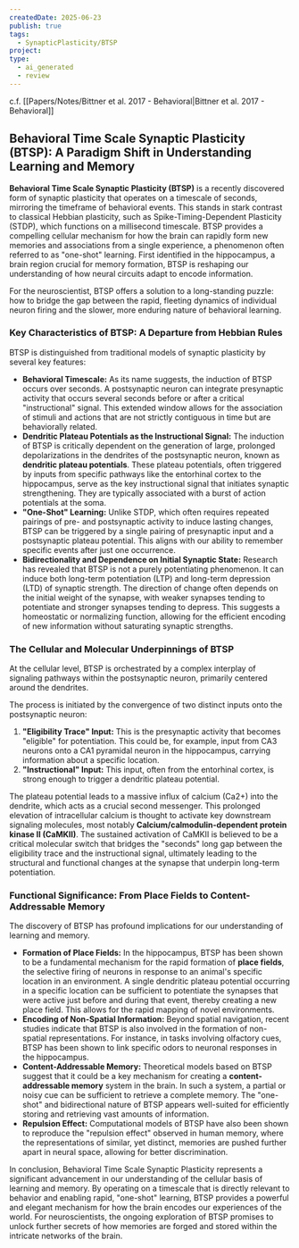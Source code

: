 ```yaml
---
createdDate: 2025-06-23
publish: true
tags:
  - SynapticPlasticity/BTSP
project: 
type:
  - ai_generated
  - review
---
```

c.f. [[Papers/Notes/Bittner et al. 2017 - Behavioral|Bittner et al. 2017 - Behavioral]]
## Behavioral Time Scale Synaptic Plasticity (BTSP): A Paradigm Shift in Understanding Learning and Memory

**Behavioral Time Scale Synaptic Plasticity (BTSP)** is a recently discovered form of synaptic plasticity that operates on a timescale of seconds, mirroring the timeframe of behavioral events. This stands in stark contrast to classical Hebbian plasticity, such as Spike-Timing-Dependent Plasticity (STDP), which functions on a millisecond timescale. BTSP provides a compelling cellular mechanism for how the brain can rapidly form new memories and associations from a single experience, a phenomenon often referred to as "one-shot" learning. First identified in the hippocampus, a brain region crucial for memory formation, BTSP is reshaping our understanding of how neural circuits adapt to encode information.

For the neuroscientist, BTSP offers a solution to a long-standing puzzle: how to bridge the gap between the rapid, fleeting dynamics of individual neuron firing and the slower, more enduring nature of behavioral learning.

### Key Characteristics of BTSP: A Departure from Hebbian Rules

BTSP is distinguished from traditional models of synaptic plasticity by several key features:

- **Behavioral Timescale:** As its name suggests, the induction of BTSP occurs over seconds. A postsynaptic neuron can integrate presynaptic activity that occurs several seconds before or after a critical "instructional" signal. This extended window allows for the association of stimuli and actions that are not strictly contiguous in time but are behaviorally related.
- **Dendritic Plateau Potentials as the Instructional Signal:** The induction of BTSP is critically dependent on the generation of large, prolonged depolarizations in the dendrites of the postsynaptic neuron, known as **dendritic plateau potentials**. These plateau potentials, often triggered by inputs from specific pathways like the entorhinal cortex to the hippocampus, serve as the key instructional signal that initiates synaptic strengthening. They are typically associated with a burst of action potentials at the soma.
- **"One-Shot" Learning:** Unlike STDP, which often requires repeated pairings of pre- and postsynaptic activity to induce lasting changes, BTSP can be triggered by a single pairing of presynaptic input and a postsynaptic plateau potential. This aligns with our ability to remember specific events after just one occurrence.
- **Bidirectionality and Dependence on Initial Synaptic State:** Research has revealed that BTSP is not a purely potentiating phenomenon. It can induce both long-term potentiation (LTP) and long-term depression (LTD) of synaptic strength. The direction of change often depends on the initial weight of the synapse, with weaker synapses tending to potentiate and stronger synapses tending to depress. This suggests a homeostatic or normalizing function, allowing for the efficient encoding of new information without saturating synaptic strengths.

### The Cellular and Molecular Underpinnings of BTSP

At the cellular level, BTSP is orchestrated by a complex interplay of signaling pathways within the postsynaptic neuron, primarily centered around the dendrites.

The process is initiated by the convergence of two distinct inputs onto the postsynaptic neuron:

1. **"Eligibility Trace" Input:** This is the presynaptic activity that becomes "eligible" for potentiation. This could be, for example, input from CA3 neurons onto a CA1 pyramidal neuron in the hippocampus, carrying information about a specific location.
2. **"Instructional" Input:** This input, often from the entorhinal cortex, is strong enough to trigger a dendritic plateau potential.

The plateau potential leads to a massive influx of calcium (Ca2+) into the dendrite, which acts as a crucial second messenger. This prolonged elevation of intracellular calcium is thought to activate key downstream signaling molecules, most notably **Calcium/calmodulin-dependent protein kinase II (CaMKII)**. The sustained activation of CaMKII is believed to be a critical molecular switch that bridges the "seconds" long gap between the eligibility trace and the instructional signal, ultimately leading to the structural and functional changes at the synapse that underpin long-term potentiation.

### Functional Significance: From Place Fields to Content-Addressable Memory

The discovery of BTSP has profound implications for our understanding of learning and memory.

- **Formation of Place Fields:** In the hippocampus, BTSP has been shown to be a fundamental mechanism for the rapid formation of **place fields**, the selective firing of neurons in response to an animal's specific location in an environment. A single dendritic plateau potential occurring in a specific location can be sufficient to potentiate the synapses that were active just before and during that event, thereby creating a new place field. This allows for the rapid mapping of novel environments.
- **Encoding of Non-Spatial Information:** Beyond spatial navigation, recent studies indicate that BTSP is also involved in the formation of non-spatial representations. For instance, in tasks involving olfactory cues, BTSP has been shown to link specific odors to neuronal responses in the hippocampus.
- **Content-Addressable Memory:** Theoretical models based on BTSP suggest that it could be a key mechanism for creating a **content-addressable memory** system in the brain. In such a system, a partial or noisy cue can be sufficient to retrieve a complete memory. The "one-shot" and bidirectional nature of BTSP appears well-suited for efficiently storing and retrieving vast amounts of information.
- **Repulsion Effect:** Computational models of BTSP have also been shown to reproduce the "repulsion effect" observed in human memory, where the representations of similar, yet distinct, memories are pushed further apart in neural space, allowing for better discrimination.

In conclusion, Behavioral Time Scale Synaptic Plasticity represents a significant advancement in our understanding of the cellular basis of learning and memory. By operating on a timescale that is directly relevant to behavior and enabling rapid, "one-shot" learning, BTSP provides a powerful and elegant mechanism for how the brain encodes our experiences of the world. For neuroscientists, the ongoing exploration of BTSP promises to unlock further secrets of how memories are forged and stored within the intricate networks of the brain.